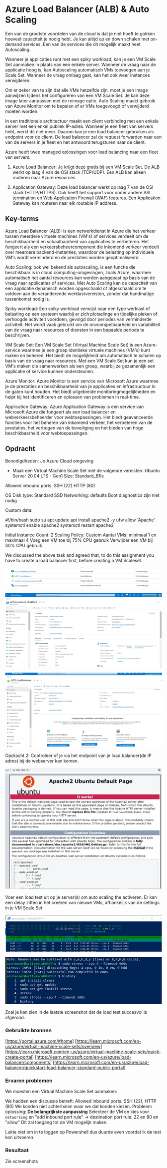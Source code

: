 # Azure Load Balancer (ALB) & Auto Scaling

Een van de grootste voordelen van de cloud is dat je niet hoeft te gokken hoeveel capaciteit je nodig hebt. Je kan altijd up en down schalen met on-demand services. Een van de services die dit mogelijk maakt heet Autoscaling.

Wanneer je applicaties runt met een spiky workload, kan je een VM Scale Set aanmaken in plaats van een enkele server. Wanneer de vraag naar de applicatie hoog is, kan Autoscaling automatisch VMs toevoegen aan je Scale Set. Wanneer de vraag omlaag gaat, kan het ook weer instances verwijderen.

Om er zeker van te zijn dat alle VMs hetzelfde zijn, moet je een image aanwijzen tijdens het configureren van een VM Scale Set. Je kan deze image later aanpassen met de reimage optie. Auto Scaling maakt gebruik van Azure Monitor om te bepalen of er VMs toegevoegd of verwijderd moeten worden.

In een traditionele architectuur maakt een client verbinding met een enkele server met een enkel publiek IP-adres. Wanneer je een fleet van servers hebt, werkt dit niet meer. Daarom kan je een load balancer gebruiken als endpoint voor de client. De load balancer zal de request forwarden naar een van de servers in je fleet en het antwoord terugsturen naar de client.

Azure heeft twee managed oplossingen voor load balancing naar een fleet van servers:

1. Azure Load Balancer: Je krijgt deze gratis bij een VM Scale Set. De ALB werkt op laag 4 van de OSI stack (TCP/UDP). Een ALB kan alleen routeren naar Azure resources.

2. Application Gateway: Deze load balancer werkt op laag 7 van de OSI stack (HTTP/HTTPS). Ook heeft het support voor onder andere SSL termination en Web Application Firewall (WAF) features. Een Application Gateway kan routeren naar elk routable IP address.


## Key-terms

Azure Load Balancer (ALB): is een netwerkdienst in Azure die het verkeer tussen meerdere virtuele machines (VM's) of services verdeelt om de beschikbaarheid en schaalbaarheid van applicaties te verbeteren. Het fungeert als een verkeersbeheercomponent die inkomend verkeer verdeelt over meerdere backend-instanties, waardoor de belasting op individuele VM's wordt verminderd en de prestaties worden geoptimaliseerd.

Auto Scaling: ook wel bekend als autoscaling, is een functie die beschikbaar is in cloud computing-omgevingen, zoals Azure, waarmee automatisch het aantal resources kan worden aangepast op basis van de vraag naar applicaties of services. Met Auto Scaling kan de capaciteit van een applicatie dynamisch worden opgeschaald of afgeschaald om te voldoen aan de veranderende werklastvereisten, zonder dat handmatige tussenkomst nodig is.

Spiky workload: Een spiky workload verwijst naar een type werklast of belasting op een systeem waarbij er zich plotselinge en tijdelijke pieken of verhoogde activiteit voordoen, gevolgd door periodes van verminderde activiteit. Het wordt vaak gebruikt om de onvoorspelbaarheid en variabiliteit van de vraag naar resources of diensten in een bepaalde periode te beschrijven.

VM Scale Set: Een VM Scale Set (Virtual Machine Scale Set) is een Azure-service waarmee je een groep identieke virtuele machines (VM's) kunt maken en beheren. Het biedt de mogelijkheid om automatisch te schalen op basis van de vraag naar resources. Met een VM Scale Set kun je een set VM's maken die samenwerken als een groep, waarbij ze gezamenlijk een applicatie of service kunnen ondersteunen.

Azure Monitor: Azure Monitor is een service van Microsoft Azure waarmee je de prestaties en beschikbaarheid van je applicaties en infrastructuur in de gaten kunt houden. Het biedt uitgebreide monitoringmogelijkheden en helpt bij het identificeren en oplossen van problemen in real-time.

Application Gateway: Azure Application Gateway is een service van Microsoft Azure die fungeert als een load balancer en webverkeersbeheerder voor webtoepassingen. Het biedt geavanceerde functies voor het beheren van inkomend verkeer, het verbeteren van de prestaties, het verhogen van de beveiliging en het bieden van hoge beschikbaarheid voor webtoepassingen.

## Opdracht

Benodigdheden:
Je Azure Cloud omgeving

- Maak een Virtual Machine Scale Set met de volgende vereisten:
Ubuntu Server 20.04 LTS - Gen1
Size: Standard_B1ls

Allowed inbound ports:
SSH (22)
HTTP (80)

OS Disk type: Standard SSD
Networking: defaults
Boot diagnostics zijn niet nodig

Custom data:

#!/bin/bash
sudo su
apt update
apt install apache2 -y
ufw allow 'Apache'
systemctl enable apache2
systemctl restart apache2

Initial Instance Count: 2
Scaling Policy: Custom
Aantal VMs: minimaal 1 en maximaal 4
Voeg een VM toe bij 75% CPU gebruik
Verwijder een VM bij 30% CPU gebruik

We discussed the above task and agreed that, to do this assignment you have to create a load balancer first, before creating a VM Scaleset.

![Loadbalancer_scaleset](/00_includes/Cloud/Opdracht%2011/Loadbalancer_scaleset.jpg)

![Scaleset overview](/00_includes/Cloud/Opdracht%2011/Scaleset%20overview.jpg)

![Loadbalancer overview](/00_includes/Cloud/Opdracht%2011/Loadbalancer%20overview.jpg)


Opdracht 2:
Controleer of je via het endpoint van je load balancer(de IP adres) bij de webserver kan komen.

![Webserver visible](/00_includes/Cloud/Opdracht%2011/Webserver%20visible.jpg)

Voer een load test uit op je server(s) om auto scaling the activeren. Er kan een delay zitten in het creëren van nieuwe VMs, afhankelijk van de settings in je VM Scale Set.

![Loadtest ongoing](/00_includes/Cloud/Opdracht%2011/Loadtest%20ongoing.jpg)

![Step by step commnads load test](/00_includes/Cloud/Opdracht%2011/Step%20by%20step%20commands%20load%20test.jpg)

Zoal je kan zien in de laatste screenshot dat de load test succesvol is afgerond.

### Gebruikte bronnen

[https://portal.azure.com/#home]
[https://learn.microsoft.com/en-us/azure/virtual-machine-scale-sets/overview]
[https://learn.microsoft.com/en-us/azure/virtual-machine-scale-sets/quick-create-portal]
[https://learn.microsoft.com/en-us/azure/load-balancer/components]
[https://learn.microsoft.com/en-us/azure/load-balancer/quickstart-load-balancer-standard-public-portal]


### Ervaren problemen
We moesten een Virtual Machine Scale Set aanmaken:

We hadden een discussie betreft: Allowed inbound ports: SSH (22), HTTP (80)
We konden niet achterhalen waar we dat konden kiezen.
Probleem oplossing:
**De belangrijkste aanpassing**
Selecteer de VM en kies voor ```networking``` en "add inbound port rule" -> destination port rule: 22 en 80 en "allow"
Dit zal toegang tot de VM mogelijk maken.

Lukte niet om in te loggen op Powershell dus duurde even voordat ik de test kon uitvoeren.


### Resultaat
Zie screenshots